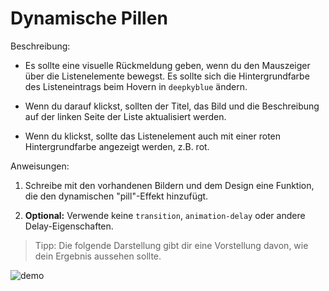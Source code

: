 # Dynamische Pillen

Beschreibung:

- Es sollte eine visuelle Rückmeldung geben, wenn du den Mauszeiger über die Listenelemente bewegst. Es sollte sich die Hintergrundfarbe des Listeneintrags beim Hovern in `deepkyblue` ändern.

- Wenn du darauf klickst, sollten der Titel, das Bild und die Beschreibung auf der linken Seite der Liste aktualisiert werden.

- Wenn du klickst, sollte das Listenelement auch mit einer roten Hintergrundfarbe angezeigt werden, z.B. rot.

Anweisungen:

1. Schreibe mit den vorhandenen Bildern und dem Design eine Funktion, die den dynamischen "pill"-Effekt hinzufügt.

1. **Optional:** Verwende keine `transition`, `animation-delay` oder andere Delay-Eigenschaften.

> Tipp: Die folgende Darstellung gibt dir eine Vorstellung davon, wie dein Ergebnis aussehen sollte.

![demo](demo.gif)

